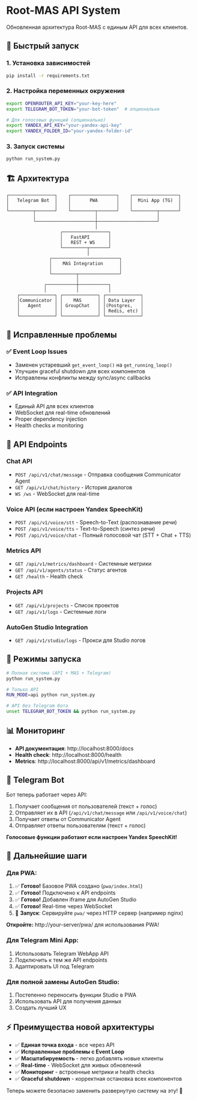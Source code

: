 # Root-MAS API System

Обновленная архитектура Root-MAS с единым API для всех клиентов.

## 🚀 Быстрый запуск

### 1. Установка зависимостей

```bash
pip install -r requirements.txt
```

### 2. Настройка переменных окружения

```bash
export OPENROUTER_API_KEY="your-key-here"
export TELEGRAM_BOT_TOKEN="your-bot-token"  # опционально

# Для голосовых функций (опционально)
export YANDEX_API_KEY="your-yandex-api-key"
export YANDEX_FOLDER_ID="your-yandex-folder-id"
```

### 3. Запуск системы

```bash
python run_system.py
```

## 🏗️ Архитектура

```
┌─────────────────┐    ┌─────────────────┐    ┌─────────────────┐
│   Telegram Bot  │    │       PWA       │    │  Mini App (TG)  │
│                 │    │                 │    │                 │
└─────────┬───────┘    └─────────┬───────┘    └─────────┬───────┘
          │                      │                      │
          └──────────────────────┼──────────────────────┘
                                 │
                    ┌─────────────────┐
                    │   FastAPI       │
                    │   REST + WS     │
                    └─────────┬───────┘
                              │
                ┌─────────────────────────┐
                │    MAS Integration      │
                │                         │
                └─────────┬───────────────┘
                          │
              ┌───────────┼───────────┐
              │           │           │
    ┌─────────────┐ ┌─────────────┐ ┌─────────────┐
    │Communicator │ │    MAS      │ │ Data Layer  │
    │   Agent     │ │ GroupChat   │ │(Postgres,   │
    │             │ │             │ │ Redis, etc) │
    └─────────────┘ └─────────────┘ └─────────────┘
```

## 🔧 Исправленные проблемы

### ✅ Event Loop Issues
- Заменен устаревший `get_event_loop()` на `get_running_loop()`
- Улучшен graceful shutdown для всех компонентов
- Исправлены конфликты между sync/async callbacks

### ✅ API Integration
- Единый API для всех клиентов
- WebSocket для real-time обновлений
- Proper dependency injection
- Health checks и monitoring

## 📡 API Endpoints

### Chat API
- `POST /api/v1/chat/message` - Отправка сообщения Communicator Agent
- `GET /api/v1/chat/history` - История диалогов
- `WS /ws` - WebSocket для real-time

### Voice API (если настроен Yandex SpeechKit)
- `POST /api/v1/voice/stt` - Speech-to-Text (распознавание речи)
- `POST /api/v1/voice/tts` - Text-to-Speech (синтез речи)  
- `POST /api/v1/voice/chat` - Полный голосовой чат (STT + Chat + TTS)

### Metrics API
- `GET /api/v1/metrics/dashboard` - Системные метрики
- `GET /api/v1/agents/status` - Статус агентов
- `GET /health` - Health check

### Projects API
- `GET /api/v1/projects` - Список проектов
- `GET /api/v1/logs` - Системные логи

### AutoGen Studio Integration
- `GET /api/v1/studio/logs` - Прокси для Studio логов

## 🎯 Режимы запуска

```bash
# Полная система (API + MAS + Telegram)
python run_system.py

# Только API
RUN_MODE=api python run_system.py

# API без Telegram бота
unset TELEGRAM_BOT_TOKEN && python run_system.py
```

## 📊 Мониторинг

- **API документация**: http://localhost:8000/docs
- **Health check**: http://localhost:8000/health  
- **Metrics**: http://localhost:8000/api/v1/metrics/dashboard

## 🤖 Telegram Bot

Бот теперь работает через API:
1. Получает сообщения от пользователей (текст + голос)
2. Отправляет их в API (`/api/v1/chat/message` или `/api/v1/voice/chat`)
3. Получает ответы от Communicator Agent
4. Отправляет ответы пользователям (текст + голос)

**Голосовые функции работают если настроен Yandex SpeechKit!**

## 🔮 Дальнейшие шаги

### Для PWA:
1. ✅ **Готово!** Базовое PWA создано (`pwa/index.html`)
2. ✅ **Готово!** Подключено к API endpoints
3. ✅ **Готово!** Добавлен iframe для AutoGen Studio
4. ✅ **Готово!** Real-time через WebSocket
5. 🔄 **Запуск**: Сервируйте `pwa/` через HTTP сервер (например nginx)

**Откройте:** http://your-server/pwa/ для использования PWA!

### Для Telegram Mini App:
1. Использовать Telegram WebApp API
2. Подключить к тем же API endpoints
3. Адаптировать UI под Telegram

### Для полной замены AutoGen Studio:
1. Постепенно переносить функции Studio в PWA
2. Использовать API для получения данных
3. Создать лучший UX

## ⚡ Преимущества новой архитектуры

- ✅ **Единая точка входа** - все через API
- ✅ **Исправленные проблемы с Event Loop**
- ✅ **Масштабируемость** - легко добавлять новые клиенты
- ✅ **Real-time** - WebSocket для живых обновлений
- ✅ **Мониторинг** - встроенные метрики и health checks
- ✅ **Graceful shutdown** - корректная остановка всех компонентов

Теперь можете безопасно заменить развернутую систему на эту! 🎉